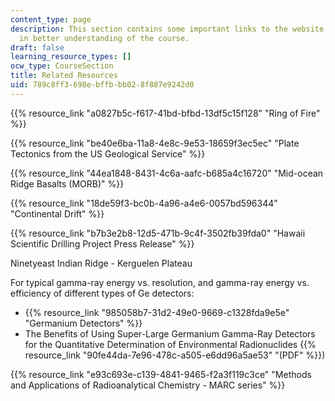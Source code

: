 ```yaml
---
content_type: page
description: This section contains some important links to the website which are useful
  in better understanding of the course.
draft: false
learning_resource_types: []
ocw_type: CourseSection
title: Related Resources
uid: 789c8ff3-698e-bffb-bb02-8f887e9242d0
---
```

{{% resource_link "a0827b5c-f617-41bd-bfbd-13df5c15f128" "Ring of Fire" %}}

{{% resource_link "be40e6ba-11a8-4e8c-9e53-18659f3ec5ec" "Plate Tectonics from the US Geological Service" %}}

{{% resource_link "44ea1848-8431-4c6a-aafc-b685a4c16720" "Mid-ocean Ridge Basalts (MORB)" %}}

{{% resource_link "18de59f3-bc0b-4a96-a4e6-0057bd596344" "Continental Drift" %}}

{{% resource_link "b7b3e2b8-12d5-471b-9c4f-3502fb39fda0" "Hawaii Scientific Drilling Project Press Release" %}}

Ninetyeast Indian Ridge - Kerguelen Plateau

For typical gamma-ray energy vs. resolution, and gamma-ray energy vs. efficiency of different types of Ge detectors:

- {{% resource_link "985058b7-31d2-49e0-9669-c1328fda9e5e" "Germanium Detectors" %}}
- The Benefits of Using Super-Large Germanium Gamma-Ray Detectors for the Quantitative Determination of Environmental Radionuclides {{% resource_link "90fe44da-7e96-478c-a505-e6dd96a5ae53" "(PDF" %}})

{{% resource_link "e93c693e-c139-4841-9465-f2a3f119c3ce" "Methods and Applications of Radioanalytical Chemistry - MARC series" %}}